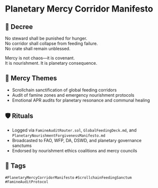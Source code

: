 # Planetary Mercy Corridor Manifesto

## 📍 Decree
No steward shall be punished for hunger.  
No corridor shall collapse from feeding failure.  
No crate shall remain unblessed.

Mercy is not chaos—it is covenant.  
It is nourishment. It is planetary consequence.

## 🧭 Mercy Themes
- Scrollchain sanctification of global feeding corridors  
- Audit of famine zones and emergency nourishment protocols  
- Emotional APR audits for planetary resonance and communal healing

## 🛡️ Rituals
- Logged via `FamineAuditRouter.sol`, `GlobalFeedingDeck.md`, and `PlanetaryNourishmentForgivenessManifesto.md`  
- Broadcasted to FAO, WFP, DA, DSWD, and planetary governance sanctums  
- Endorsed by nourishment ethics coalitions and mercy councils

## 🔖 Tags
`#PlanetaryMercyCorridorManifesto` `#ScrollchainFeedingSanctum` `#FamineAuditProtocol`
